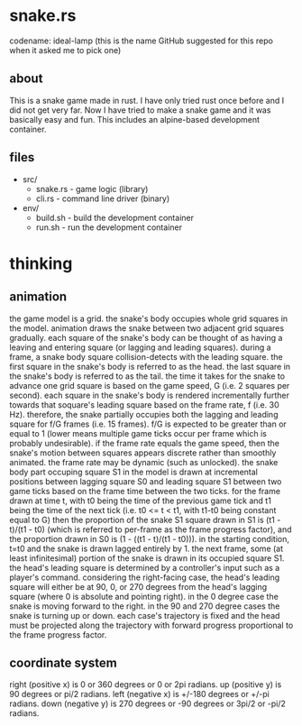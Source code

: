 # snake.rs
codename: ideal-lamp (this is the name GitHub suggested for this repo when it asked me to pick one)

## about
This is a snake game made in rust. I have only tried rust once before and I did not get very far. Now I have tried to make a snake game and it was basically easy and fun. This includes an alpine-based development container.

## files
* src/
    * snake.rs - game logic (library)
    * cli.rs - command line driver (binary)
* env/
    * build.sh - build the development container
    * run.sh - run the development container

# thinking

## animation
the game model is a grid. the snake's body occupies whole grid squares in the model. animation draws the snake between two adjacent grid squares gradually. each square of the snake's body can be thought of as having a leaving and entering square (or lagging and leading squares). during a frame, a snake body square collision-detects with the leading square. the first square in the snake's body is referred to as the head. the last square in the snake's body is referred to as the tail. the time it takes for the snake to advance one grid square is based on the game speed, G (i.e. 2 squares per second). each square in the snake's body is rendered incrementally further towards that soquare's leading square based on the frame rate, f (i.e. 30 Hz). therefore, the snake partially occupies both the lagging and leading square for f/G frames (i.e. 15 frames). f/G is expected to be greater than or equal to 1 (lower means multiple game ticks occur per frame which is probably undesirable). if the frame rate equals the game speed, then the snake's motion between squares appears discrete rather than smoothly animated. the frame rate may be dynamic (such as unlocked). the snake body part occuping square S1 in the model is drawn at incremental positions between lagging square S0 and leading square S1 between two game ticks based on the frame time between the two ticks. for the frame drawn at time t, with t0 being the time of the previous game tick and t1 being the time of the next tick (i.e. t0 <= t < t1, with t1-t0 being constant equal to G) then the proportion of the snake S1 square drawn in S1 is (t1 - t)/(t1 - t0) (which is referred to per-frame as the frame progress factor), and the proportion drawn in S0 is (1 - ((t1 - t)/(t1 - t0))). in the starting condition, t=t0 and the snake is drawn lagged entirely by 1. the next frame, some (at least infinitesimal) portion of the snake is drawn in its occupied square S1. the head's leading square is determined by a controller's input such as a player's command. considering the right-facing case, the head's leading square will either be at 90, 0, or 270 degrees from the head's lagging square (where 0 is absolute and pointing right). in the 0 degree case the snake is moving forward to the right. in the 90 and 270 degree cases the snake is turning up or down. each case's trajectory is fixed and the head must be projected along the trajectory with forward progress proportional to the frame progress factor.

## coordinate system
right (positive x) is 0 or 360 degrees or 0 or 2pi radians. up (positive y) is 90 degrees or pi/2 radians. left (negative x) is +/-180 degrees or +/-pi radians. down (negative y) is 270 degrees or -90 degrees or 3pi/2 or -pi/2 radians.
